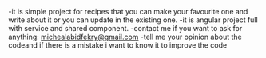 -it is simple project for recipes that you can make your favourite one and write
about it or you can update in the existing one.
-it is angular project full with service and shared component.
-contact me if you want to ask for anything: michealabidfekry@gmail.com
-tell me your opinion about the codeand if there is a mistake i want to know it
to improve the code